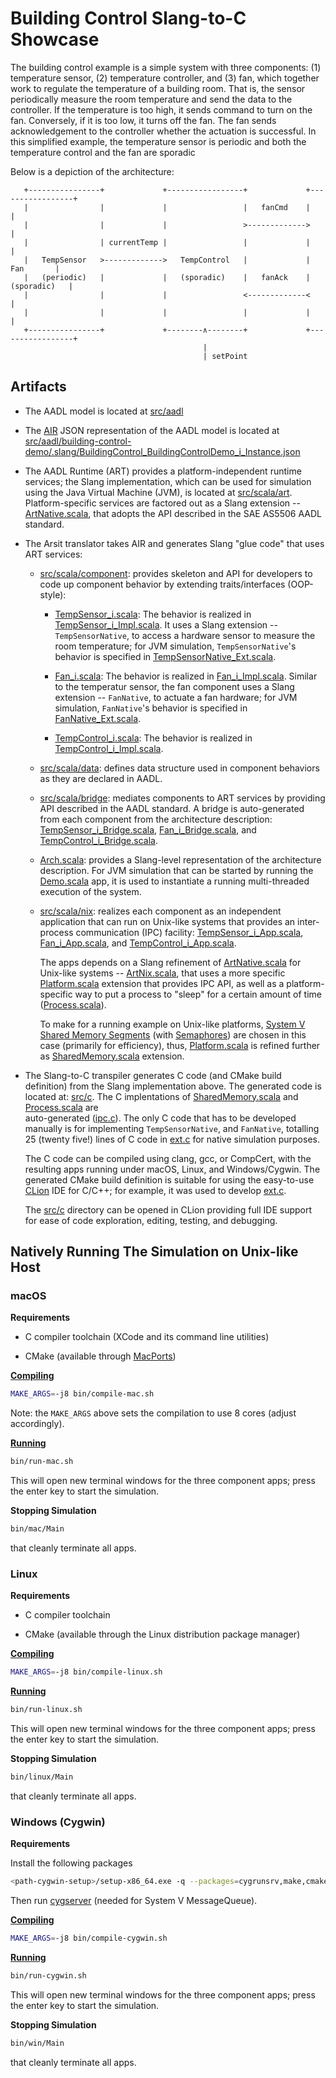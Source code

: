# Building Control Slang-to-C Showcase

The building control example is a simple system with three components:
(1) temperature sensor, (2) temperature controller, and (3) fan, which
together work to regulate the temperature of a building room.
That is, the sensor periodically measure the room temperature and send
the data to the controller. 
If the temperature is too high, it sends command to turn on the fan. 
Conversely, if it is too low, it turns off the fan.
The fan sends acknowledgement to the controller whether the actuation
is successful.
In this simplified example, the temperature sensor is periodic and
both the temperature control and the fan are sporadic

Below is a depiction of the architecture:

```
   +----------------+             +-----------------+             +-----------------+
   |                |             |                 |   fanCmd    |                 |
   |                |             |                 >------------->                 |
   |                | currentTemp |                 |             |                 |
   |   TempSensor   >------------->   TempControl   |             |       Fan       |
   |   (periodic)   |             |   (sporadic)    |   fanAck    |    (sporadic)   |
   |                |             |                 <-------------<                 |
   |                |             |                 |             |                 |
   +----------------+             +--------∧--------+             +-----------------+
                                           |
                                           | setPoint

```


## Artifacts

* The AADL model is located at [src/aadl](src/aadl)

* The [AIR](http://github.com/sireum/air) JSON representation of the AADL model is located at 
  [src/aadl/building-control-demo/.slang/BuildingControl_BuildingControlDemo_i_Instance.json](src/aadl/building-control-demo/.slang/BuildingControl_BuildingControlDemo_i_Instance.json)

* The AADL Runtime (ART) provides a platform-independent runtime services; 
  the Slang implementation, which can be used for simulation using the Java Virtual Machine (JVM), 
  is located at [src/scala/art](src/scala/art). 
  Platform-specific services are factored out as a Slang extension -- [ArtNative.scala](src/scala/art/ArtNative.scala),
  that adopts the API described in the SAE AS5506 AADL standard. 

* The Arsit translator takes AIR and generates Slang "glue code" that uses ART services:

  * [src/scala/component](src/scala/component): provides skeleton and API for developers to code up component behavior
    by extending traits/interfaces (OOP-style): 
      
    * [TempSensor_i.scala](src/scala/component/building_control_gen_shm/BuildingControl/TempSensor_i.scala):
      The behavior is realized in
      [TempSensor_i_Impl.scala](src/scala/component/building_control_gen_shm/BuildingControl/TempSensor_i_Impl.scala).
      It uses a Slang extension -- `TempSensorNative`, to access a hardware sensor to measure the room temperature;
      for JVM simulation, `TempSensorNative`'s behavior is specified in 
      [TempSensorNative_Ext.scala](src/scala/component/building_control_gen_shm/BuildingControl/TempSensorNative_Ext.scala).
            
    * [Fan_i.scala](src/scala/component/building_control_gen_shm/BuildingControl/Fan_i.scala):
      The behavior is realized in 
      [Fan_i_Impl.scala](src/scala/component/building_control_gen_shm/BuildingControl/Fan_i_Impl.scala).
      Similar to the temperatur sensor, the fan component uses a Slang extension -- `FanNative`, to actuate a fan hardware;
      for JVM simulation, `FanNative`'s behavior is specified in 
      [FanNative_Ext.scala](src/scala/component/building_control_gen_shm/BuildingControl/FanNative_Ext.scala).
    
    * [TempControl_i.scala](src/scala/component/building_control_gen_shm/BuildingControl/TempControl_i.scala):
      The behavior is realized in
      [TempControl_i_Impl.scala](src/scala/component/building_control_gen_shm/BuildingControl/TempControl_i_Impl.scala).
      
  * [src/scala/data](src/scala/data): defines data structure used in component behaviors as they are declared in AADL.
  
  * [src/scala/bridge](src/scala/bridge): mediates components to ART services by providing API 
    described in the AADL standard. A bridge is auto-generated from each component from the 
    architecture description:
    [TempSensor_i_Bridge.scala](src/scala/bridge/building_control_gen_shm/BuildingControl/TempSensor_i_Bridge.scala),
    [Fan_i_Bridge.scala](src/scala/bridge/building_control_gen_shm/BuildingControl/Fan_i_Bridge.scala), and
    [TempControl_i_Bridge.scala](src/scala/bridge/building_control_gen_shm/BuildingControl/TempControl_i_Bridge.scala).
  
  * [Arch.scala](src/scala/architecture/building_control_gen_shm/Arch.scala): provides a Slang-level representation
    of the architecture description. For JVM simulation that can be started by running the
    [Demo.scala](src/scala/architecture/building_control_gen_shm/Demo.scala) app, 
    it is used to instantiate a running multi-threaded execution of the system.  

  * [src/scala/nix](src/scala/nix): realizes each component as an independent application that can run on Unix-like
    systems that provides an inter-process communication (IPC) facility: 
    [TempSensor_i_App.scala](src/scala/nix/building_control_gen_shm/TempSensor_i_App.scala),
    [Fan_i_App.scala](src/scala/nix/building_control_gen_shm/Fan_i_App.scala), and
    [TempControl_i_App.scala](src/scala/nix/building_control_gen_shm/TempControl_i_App.scala).
    
    The apps depends on a Slang refinement of [ArtNative.scala](src/scala/art/ArtNative.scala) for Unix-like systems --
    [ArtNix.scala](src/scala/nix/building_control_gen_shm/ArtNix.scala), that uses a more specific 
    [Platform.scala](src/scala/nix/building_control_gen_shm/Platform.scala) extension that provides IPC API,
    as well as a platform-specific way to put a process to "sleep" for a certain amount of time 
    ([Process.scala](src/scala/nix/building_control_gen_shm/Process.scala)).
    
    To make for a running example on Unix-like platforms, 
    [System V Shared Memory Segments](http://beej.us/guide/bgipc/html/single/bgipc.html#shm) (with
    [Semaphores](http://beej.us/guide/bgipc/html/single/bgipc.html#semaphores))
    are chosen in this case (primarily for efficiency),
    thus, [Platform.scala](src/scala/nix/building_control_gen_shm/Platform.scala) is refined further as
    [SharedMemory.scala](src/scala/nix/building_control_gen_shm/SharedMemory.scala) extension.
    
* The Slang-to-C transpiler generates C code (and CMake build definition) from the Slang implementation above.
  The generated code is located at: [src/c](src/c).
  The C implentations of [SharedMemory.scala](src/scala/nix/building_control_gen_shm/SharedMemory.scala) and
  [Process.scala](src/scala/nix/building_control_gen_shm/Process.scala) are  
  auto-generated ([ipc.c](src/c/ext/ipc.c)). 
  The only C code that has to be developed manually is for implementing 
  `TempSensorNative`, and `FanNative`, totalling 25 (twenty five!) lines of C code in
  [ext.c](src/c/ext/ext.c) for native simulation purposes.
  
  The C code can be compiled using clang, gcc, or CompCert, with the resulting apps running under macOS, 
  Linux, and Windows/Cygwin. The generated CMake build definition is suitable for using the easy-to-use 
  [CLion](https://www.jetbrains.com/clion/) IDE for C/C++; for example, it was used to develop [ext.c](src/c/ext/ext.c).

  The [src/c](src/c) directory can be
  opened in CLion providing full IDE support for ease of code exploration, editing, testing, and debugging.


## Natively Running The Simulation on Unix-like Host

### macOS

**Requirements**

* C compiler toolchain (XCode and its command line utilities)

* CMake (available through [MacPorts](https://www.macports.org))

[**Compiling**](bin/compile-mac.sh)

```bash
MAKE_ARGS=-j8 bin/compile-mac.sh
```

Note: the `MAKE_ARGS` above sets the compilation to use 8 cores (adjust accordingly).

[**Running**](bin/run-mac.sh)

```bash
bin/run-mac.sh
```

This will open new terminal windows for the three component apps; press the enter key to start the simulation.

**Stopping Simulation**

```bash
bin/mac/Main
```

that cleanly terminate all apps.

### Linux

**Requirements**

* C compiler toolchain

* CMake (available through the Linux distribution package manager)

[**Compiling**](bin/compile-linux.sh)

```bash
MAKE_ARGS=-j8 bin/compile-linux.sh
```

[**Running**](bin/run-linux.sh)

```bash
bin/run-linux.sh
```

This will open new terminal windows for the three component apps; press the enter key to start the simulation.

**Stopping Simulation**

```bash
bin/linux/Main
```

that cleanly terminate all apps.

### Windows (Cygwin)

**Requirements** 

Install the following packages

```bash
<path-cygwin-setup>/setup-x86_64.exe -q --packages=cygrunsrv,make,cmake,clang,procps-ng
```

Then run [cygserver](https://www.cygwin.com/cygwin-ug-net/using-cygserver.html) (needed for System V MessageQueue).

[**Compiling**](bin/compile-cygwin.sh)

```bash
MAKE_ARGS=-j8 bin/compile-cygwin.sh
```

[**Running**](bin/run-cygwin.sh)

```bash
bin/run-cygwin.sh
```

This will open new terminal windows for the three component apps; press the enter key to start the simulation.

**Stopping Simulation**

```bash
bin/win/Main
```

that cleanly terminate all apps.